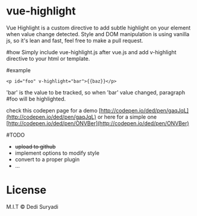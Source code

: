 # vue-highlight
Vue Highlight is a custom directive to add subtle highlight on your element when value change detected. Style and DOM manipulation is using vanilla js, so it's lean and fast, feel free to make a pull request.

#how
Simply include vue-highlight.js after vue.js and add v-highlight directive to your html or template. 

#example

    <p id="foo" v-highlight="bar">{{baz}}</p>

'bar' is the value to be tracked, so when 'bar' value changed, paragraph #foo will be highlighted.

check this codepen page for a demo [http://codepen.io/ded/pen/gaqJqL](http://codepen.io/ded/pen/gaqJqL)
or here for a simple one [http://codepen.io/ded/pen/ONVBer](http://codepen.io/ded/pen/ONVBer)

#TODO
- ~~upload to github~~
- implement options to modify style
- convert to a proper plugin
- ...

# License
M.I.T © Dedi Suryadi
